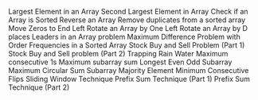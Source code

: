 
  Largest Element in an Array 
  Second Largest Element in Array 
  Check if an Array is Sorted 
  Reverse an Array 
  Remove duplicates from a sorted array 
  Move Zeros to End 
  Left Rotate an Array by One 
  Left Rotate an Array by D places 
  Leaders in an Array problem 
  Maximum Difference Problem with Order 
  Frequencies in a Sorted Array 
  Stock Buy and Sell Problem (Part 1) 
  Stock Buy and Sell problem (Part 2) 
  Trapping Rain Water 
  Maximum consecutive 1s 
  Maximum subarray sum 
  Longest Even Odd Subarray 
  Maximum Circular Sum Subarray 
  Majority Element 
  Minimum Consecutive Flips 
  Sliding Window Technique 
  Prefix Sum Technique (Part 1) 
  Prefix Sum Technique (Part 2) 

